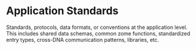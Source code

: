 # Application Standards

Standards, protocols, data formats, or conventions at the application level. This includes shared data schemas, common zome functions, standardized entry types, cross-DNA communication patterns, libraries, etc.